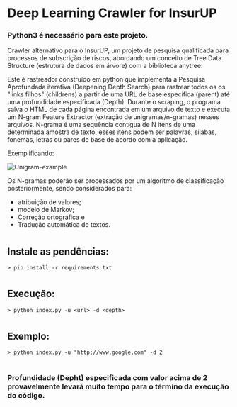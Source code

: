 # Deep Learning Crawler for InsurUP
### Python3 é necessário para este projeto.

 Crawler alternativo para o InsurUP, um projeto de pesquisa qualificada para processos de subscrição de riscos, abordando um conceito de Tree Data Structure (estrutura de dados em árvore) com a biblioteca anytree.

Este é rastreador construído em python que implementa a Pesquisa Aprofundada iterativa (Deepening Depth Search) para rastrear todos os
os "links filhos" (childrens) a partir de uma URL de base específica (parent) até uma profundidade especificada (Depth). Durante o scraping, o programa salva o HTML de cada página encontrada em um arquivo de texto e executa um N-gram Feature Extractor (extração de unigramas/n-gramas) nesses arquivos. N-grama é uma sequência contígua de N itens de uma determinada amostra de texto, esses itens podem ser palavras, sílabas, fonemas, letras ou pares de base de acordo com a aplicação. 

Exemplificando:

![Unigram-example](https://uploaddeimagens.com.br/images/002/817/379/original/Unigram-example.png?1596815821)

Os N-gramas poderão ser processados por um algoritmo de classificação posteriormente, sendo considerados para:
* atribuição de valores;
* modelo de Markov;
* Correção ortográfica e
* Tradução automática de textos. 

#
## Instale as pendências:
~~~
> pip install -r requirements.txt
~~~

#
## Execução: 
  ```commandprompt
> python index.py -u <url> -d <depth>  
  ```
 #   
## Exemplo:
  ```commandprompt
  > python index.py -u "http://www.google.com" -d 2  
  ```

#
  
### Profundidade (Depht) especificada com valor acima de 2 provavelmente levará muito tempo para o término da execução do código.
